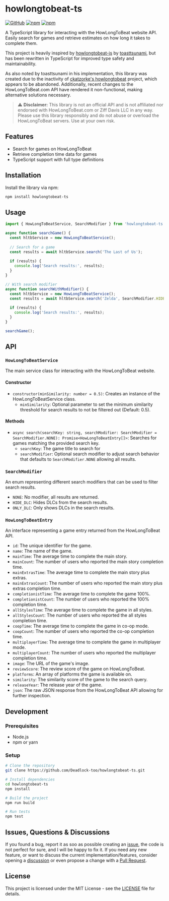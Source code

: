 # howlongtobeat-ts
[![GitHub](https://img.shields.io/github/license/Deadlock-too/howlongtobeat-ts)](https://github.com/Deadlock-too/howlongtobeat-ts)
[![npm](https://img.shields.io/npm/v/howlongtobeat-ts)](https://www.npmjs.com/package/howlongtobeat-ts)
[![npm](https://img.shields.io/npm/dt/howlongtobeat-ts)](https://www.npmjs.com/package/howlongtobeat-ts)

A TypeScript library for interacting with the HowLongToBeat website API. Easily search for games and retrieve estimates on how long it takes to complete them.

This project is heavily inspired by [howlongtobeat-js](https://github.com/toasttsunami/hltb-js/) by [toasttsunami](https://github.com/toasttsunami), but has been rewritten in TypeScript for improved type safety and maintainability.

As also noted by toasttsunami in his implementation, this library was created due to the inactivity of [ckatzorke's howlongtobeat](https://github.com/ckatzorke/howlongtobeat) project, which appears to be abandoned. Additionally, recent changes to the HowLongToBeat.com API have rendered it non-functional, making alternative solutions necessary.

> ⚠️ **Disclaimer:** This library is not an official API and is not affiliated nor endorsed with HowLongToBeat.com or Ziff Davis LLC
> in any way. Please use this library responsibly and do not abuse or overload the HowLongToBeat servers. Use at your own risk.

## Features

- Search for games on HowLongToBeat
- Retrieve completion time data for games
- TypeScript support with full type definitions

## Installation

Install the library via npm:
```bash
npm install howlongtobeat-ts
```

## Usage

```typescript
import { HowLongToBeatService, SearchModifier } from 'howlongtobeat-ts';

async function searchGame() {
  const hltbService = new HowLongToBeatService();
  
  // Search for a game
  const results = await hltbService.search('The Last of Us');
  
  if (results) {
    console.log('Search results:', results);
  }
}

// With search modifier
async function searchWithModifier() {
  const hltbService = new HowLongToBeatService();
  const results = await hltbService.search('Zelda', SearchModifier.HIDE_DLC);
  
  if (results) {
    console.log('Search results:', results);
  }
}

searchGame();
```

## API

### `HowLongToBeatService`

The main service class for interacting with the HowLongToBeat website.

#### Constructor

- `constructor(minSimilarity: number = 0.5)`: Creates an instance of the HowLongToBeatService class.
    - `minSimilarity`: Optional parameter to set the minimum similarity threshold for search results to not be filtered out (Default: 0.5).

#### Methods

- `async search(searchKey: string, searchModifier: SearchModifier = SearchModifier.NONE): Promise<HowLongToBeatEntry[]>`: Searches for games matching the provided search key.
    - `searchKey`: The game title to search for
    - `searchModifier`: Optional search modifier to adjust search behavior that defaults to `SearchModifier.NONE` allowing all results.

### `SearchModifier`
An enum representing different search modifiers that can be used to filter search results.
- `NONE`: No modifier, all results are returned.
- `HIDE_DLC`: Hides DLCs from the search results.
- `ONLY_DLC`: Only shows DLCs in the search results.

### `HowLongToBeatEntry`
An interface representing a game entry returned from the HowLongToBeat API.
- `id`: The unique identifier for the game.
- `name`: The name of the game.
- `mainTime`: The average time to complete the main story.
- `mainCount`: The number of users who reported the main story completion time.
- `mainExtrasTime`: The average time to complete the main story plus extras.
- `mainExtrasCount`: The number of users who reported the main story plus extras completion time.
- `completionistTime`: The average time to complete the game 100%.
- `completionistCount`: The number of users who reported the 100% completion time.
- `allStylesTime`: The average time to complete the game in all styles.
- `allStylesCount`: The number of users who reported the all styles completion time.
- `coopTime`: The average time to complete the game in co-op mode.
- `coopCount`: The number of users who reported the co-op completion time.
- `multiplayerTime`: The average time to complete the game in multiplayer mode.
- `multiplayerCount`: The number of users who reported the multiplayer completion time.
- `image`: The URL of the game's image.
- `reviewScore`: The review score of the game on HowLongToBeat.
- `platforms`: An array of platforms the game is available on.
- `similarity`: The similarity score of the game to the search query.
- `releaseYear`: The release year of the game.
- `json`: The raw JSON response from the HowLongToBeat API allowing for further inspection. 

## Development

### Prerequisites

- Node.js
- npm or yarn

### Setup

```bash
# Clone the repository
git clone https://github.com/Deadlock-too/howlongtobeat-ts.git

# Install dependencies
cd howlongtobeat-ts
npm install

# Build the project
npm run build

# Run tests
npm test
```

## Issues, Questions & Discussions
If you found a bug, report it as soo as possible creating an [issue](https://github.com/Deadlock-too/howlongtobeat-ts/issues/new), the code is not perfect for sure, and I will be happy to fix it.
If you need any new feature, or want to discuss the current implementation/features, consider opening a [discussion](https://github.com/Deadlock-too/howlongtobeat-ts/discussions/) or even propose a change with a [Pull Request](https://github.com/Deadlock-too/howlongtobeat-ts/pulls).

## License
This project is licensed under the MIT License - see the <a href="https://github.com/Deadlock-too/howlongtobeat-ts/blob/main/LICENSE" target="_blank">LICENSE</a> file for details.
